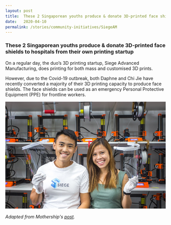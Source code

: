 ```yaml
---
layout: post
title:  These 2 Singaporean youths produce & donate 3D-printed face shields to hospitals from their own printing startup
date:   2020-04-10
permalink: /stories/community-initiatives/SiegeAM
---
```


### These 2 Singaporean youths produce & donate 3D-printed face shields to hospitals from their own printing startup

On a regular day, the duo’s 3D printing startup, Siege Advanced Manufacturing, does printing for both mass and customised 3D prints.

However, due to the Covid-19 outbreak, both Daphne and Chi Jie have recently converted a majority of their 3D printing capacity to produce face shields. The face shields can be used as an emergency Personal Protective Equipment (PPE) for frontline workers.

![Siege-AM](/images/stories/Siege-AM-01.jpg/)

_Adapted from Mothership's [post](https://mothership.sg/2020/04/singapore-3d-face-shield-donate/?fbclid=IwAR059ns7uqBNcG8sLan_lk2OWH-1qriVJfkqDiM1KYjLogRpFVHj-w3FCGU)._
